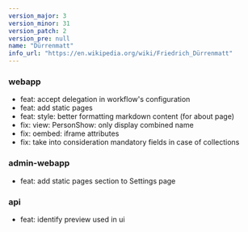 ```yaml
---
version_major: 3
version_minor: 31
version_patch: 2
version_pre: null
name: "Dürrenmatt"
info_url: "https://en.wikipedia.org/wiki/Friedrich_Dürrenmatt"
---
```


### webapp

- feat: accept delegation in workflow's configuration
- feat: add static pages
- feat: style: better formatting markdown content (for about page)
- fix: view: PersonShow: only display combined name
- fix: oembed: iframe attributes
- fix: take into consideration mandatory fields in case of collections

### admin-webapp

- feat: add static pages section to Settings page

### api

- feat: identify preview used in ui
